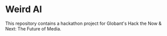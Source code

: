 # Weird AI
This repository contains a hackathon project for Globant's Hack the Now & Next: The Future of Media.